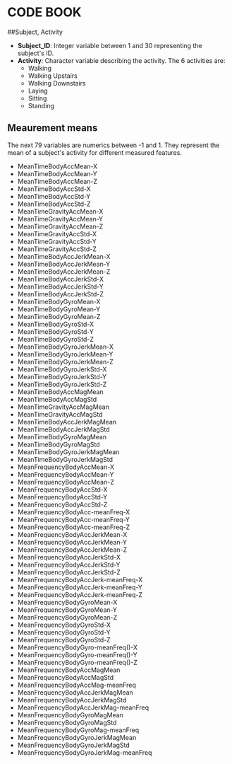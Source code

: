 # CODE BOOK

##Subject, Activity

  * __Subject_ID__: Integer variable between 1 and 30 representing the subject's ID.
  * __Activity__: Character variable describing the activity. The 6 activities are:
    * Walking
    * Walking Upstairs
    * Walking Downstairs
    * Laying
    * Sitting
    * Standing

## Meaurement means
The next 79 variables are numerics between -1 and 1. They represent the mean of a subject's activity for different measured features.
  * MeanTimeBodyAccMean-X
  * MeanTimeBodyAccMean-Y                 
  * MeanTimeBodyAccMean-Z
  * MeanTimeBodyAccStd-X                  
  * MeanTimeBodyAccStd-Y
  * MeanTimeBodyAccStd-Z                   
  * MeanTimeGravityAccMean-X
  * MeanTimeGravityAccMean-Y
  * MeanTimeGravityAccMean-Z
  * MeanTimeGravityAccStd-X
  * MeanTimeGravityAccStd-Y
  * MeanTimeGravityAccStd-Z  
  * MeanTimeBodyAccJerkMean-X
  * MeanTimeBodyAccJerkMean-Y  
  * MeanTimeBodyAccJerkMean-Z
  * MeanTimeBodyAccJerkStd-X    
  * MeanTimeBodyAccJerkStd-Y
  * MeanTimeBodyAccJerkStd-Z     
  * MeanTimeBodyGyroMean-X
  * MeanTimeBodyGyroMean-Y       
  * MeanTimeBodyGyroMean-Z
  * MeanTimeBodyGyroStd-X
  * MeanTimeBodyGyroStd-Y
  * MeanTimeBodyGyroStd-Z    
  * MeanTimeBodyGyroJerkMean-X
  * MeanTimeBodyGyroJerkMean-Y      
  * MeanTimeBodyGyroJerkMean-Z
  * MeanTimeBodyGyroJerkStd-X     
  * MeanTimeBodyGyroJerkStd-Y
  * MeanTimeBodyGyroJerkStd-Z
  * MeanTimeBodyAccMagMean
  * MeanTimeBodyAccMagStd            
  * MeanTimeGravityAccMagMean
  * MeanTimeGravityAccMagStd            
  * MeanTimeBodyAccJerkMagMean
  * MeanTimeBodyAccJerkMagStd             
  * MeanTimeBodyGyroMagMean
  * MeanTimeBodyGyroMagStd        
  * MeanTimeBodyGyroJerkMagMean
  * MeanTimeBodyGyroJerkMagStd         
  * MeanFrequencyBodyAccMean-X
  * MeanFrequencyBodyAccMean-Y        
  * MeanFrequencyBodyAccMean-Z
  * MeanFrequencyBodyAccStd-X       
  * MeanFrequencyBodyAccStd-Y
  * MeanFrequencyBodyAccStd-Z          
  * MeanFrequencyBodyAcc-meanFreq-X
  * MeanFrequencyBodyAcc-meanFreq-Y     
  * MeanFrequencyBodyAcc-meanFreq-Z
  * MeanFrequencyBodyAccJerkMean-X        
  * MeanFrequencyBodyAccJerkMean-Y
  * MeanFrequencyBodyAccJerkMean-Z        
  * MeanFrequencyBodyAccJerkStd-X
  * MeanFrequencyBodyAccJerkStd-Y         
  * MeanFrequencyBodyAccJerkStd-Z
  * MeanFrequencyBodyAccJerk-meanFreq-X
  * MeanFrequencyBodyAccJerk-meanFreq-Y
  * MeanFrequencyBodyAccJerk-meanFreq-Z
  * MeanFrequencyBodyGyroMean-X
  * MeanFrequencyBodyGyroMean-Y
  * MeanFrequencyBodyGyroMean-Z
  * MeanFrequencyBodyGyroStd-X
  * MeanFrequencyBodyGyroStd-Y
  * MeanFrequencyBodyGyroStd-Z
  * MeanFrequencyBodyGyro-meanFreq()-X
  * MeanFrequencyBodyGyro-meanFreq()-Y
  * MeanFrequencyBodyGyro-meanFreq()-Z
  * MeanFrequencyBodyAccMagMean
  * MeanFrequencyBodyAccMagStd
  * MeanFrequencyBodyAccMag-meanFreq
  * MeanFrequencyBodyAccJerkMagMean
  * MeanFrequencyBodyAccJerkMagStd  
  * MeanFrequencyBodyAccJerkMag-meanFreq
  * MeanFrequencyBodyGyroMagMean
  * MeanFrequencyBodyGyroMagStd
  * MeanFrequencyBodyGyroMag-meanFreq
  * MeanFrequencyBodyGyroJerkMagMean
  * MeanFrequencyBodyGyroJerkMagStd
  * MeanFrequencyBodyGyroJerkMag-meanFreq